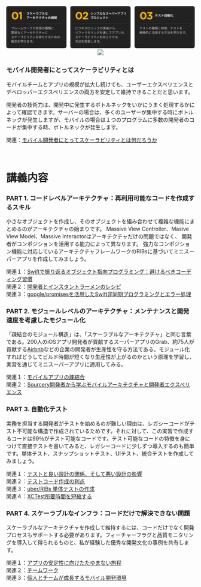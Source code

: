 <a href="https://coloso.jp/programming/iosengineer-rosoojin-jp?utm_source=soojin-github&utm_medium=readme&utm_campaign=soojin">
  <img src="https://github.com/nsoojin/MiniSuperApp-jp/blob/main/assets/rosoojin-point-web.png?raw=true" />
</a>

<div align = "center">
  <a href="https://soojin.ro">
    <img src="https://img.shields.io/badge/iOSエンジニア-ノ・スジン-orange?style=flat" />
  </a>
</div>

### モバイル開発者にとってスケーラビリティとは

モバイルチームとアプリの規模が拡大し続けても、ユーザーエクスペリエンスとデベロッパーエクスペリエンスの両方を安定して維持できることだと思います。

開発者の技術力は、開発中に発生するボトルネックをいかにうまく処理するかによって確認できます。サーバーの場合は、多くのユーザーが集中する時にボトルネックが発生しますが、モバイルの場合は１つのプログラムに多数の開発者のコードが集中する時、ボトルネックが発生します。

関連：[モバイル開発者にとってスケーラビリティとは何だろうか](https://soojin.ro/blog/scalability-jp)

<br>

# 講義内容

### PART 1. コードレベルアーキテクチャ：再利用可能なコードを作成するスキル

小さなオブジェクトを作成し、そのオブジェクトを組み合わせて複雑な機能にまとめるのがアーキテクチャの始まりです。
Massive View Controller、Masive View Model、Massive Interactorはアーキテクチャだけの問題ではなく、
開発者がコンポジションを活用する能力によって異なります。 
強力なコンポジション機能に対応しているアーキテクチャフレームワークのRIBsに基づいてミニスーパーアプリを作成してみましょう。

関連１：[Swiftで振り返るオブジェクト指向プログラミング：避けるべきコーディング習慣](https://soojin.ro/blog/solid-principles-in-swift-jp)
<br>
関連２：[開発者とインスタントラーメンのレシピ](https://soojin.ro/blog/programmer-and-ramyun-jp)
<br>
関連３：[google/promisesを活用したSwift非同期プログラミングとエラー処理](https://soojin.ro/blog/using-google-promises-swift-jp)

### PART 2. モジュールレベルのアーキテクチャ：メンテナンスと開発速度を考慮したモジュール化

「疎結合のモジュール構造」は、「スケーラブルなアーキテクチャ」と同じ言葉である。200人のiOSアプリ開発者が貢献するスーパーアプリのGrab、約75人が貢献する[Airbnb](https://medium.com/airbnb-engineering/designing-for-productivity-in-a-large-scale-ios-application-9376a430a0bf)などの企業の開発者が生産性を守る方法である。モジュール化すればどうしてビルド時間が短くなり生産性が上がるのかという原理を学習し、実習を通じてミニスーパーアプリに適用してみる。


関連１：[モバイルアプリの疎結合](https://soojin.ro/blog/loose-coupling-jp)
<br>
関連２：[Sourcery開発者から学ぶモバイルアーキテクチャと開発者エクスペリエンス](https://soojin.ro/blog/pragmatic-programmer-jp)

### PART 3. 自動化テスト

実務を担当する開発者がテストを始めるのが難しい理由は、レガシーコードがテスト不可能な構造で作成されているためです。それに対して、この実習で作成するコードは99％がテスト可能なコードです。テスト可能なコードの特徴を身につけて直接テストを書いてみると、レガシーコードに少しずつ導入するのも簡単です。単体テスト、スナップショットテスト、UIテスト、統合テストを作成してみましょう。

関連１：[テストと良い設計の関係、そして悪い設計の影響](https://soojin.ro/blog/tests-and-design-jp)
<br>
関連２：[テストコード作成の利点](https://soojin.ro/blog/writing-test-code-jp)
<br>
関連３：[uber/RIBs 単体テストの作成](https://soojin.ro/blog/unit-testing-ribs-jp)
<br>
関連４：[XCTest所要時間を短縮する](https://soojin.ro/blog/application-library-test-jp)

### PART 4. スケーラブルなインフラ：コードだけで解決できない問題

スケーラブルなアーキテクチャを作成して維持するには、コードだけでなく開発プロセスもサポートする必要があります。フィーチャーフラグと品質モニタリングを導入して得られるものと、私が経験した優秀な開発文化の事例を共有します。

関連１：[アプリの安定性に向けたたゆまない旅程](https://soojin.ro/blog/journey-to-app-stability-jp)
<br>
関連２：[チームワーク](https://soojin.ro/blog/teamwork-jp)
<br>
関連３：[個人とチームが成長するモバイル開発環境](https://soojin.ro/blog/mobile-platform-jp)
